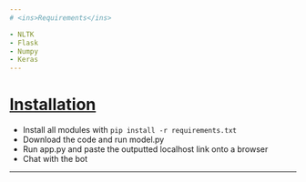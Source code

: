 ```yaml
---
# <ins>Requirements</ins>

- NLTK
- Flask
- Numpy
- Keras
---
```

# <ins>Installation</ins>

- Install all modules with
  ```pip install -r requirements.txt```
- Download the code and run model.py
- Run app.py and paste the outputted localhost link onto a browser
- Chat with the bot
---
